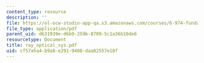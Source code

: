```yaml
---
content_type: resource
description: ''
file: https://ol-ocw-studio-app-qa.s3.amazonaws.com/courses/6-974-fundamentals-of-photonics-quantum-electronics-spring-2006/cf57a5a4b9a8e2919408daa82557e18f_ray_optical_sys.pdf
file_type: application/pdf
parent_uid: d631939e-d6b9-259b-8709-5c1a36b10de6
resourcetype: Document
title: ray_optical_sys.pdf
uid: cf57a5a4-b9a8-e291-9408-daa82557e18f
---
```

